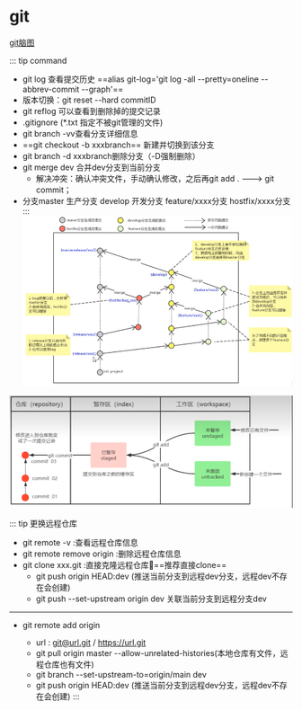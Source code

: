 # git


[git脑图](https://naotu.baidu.com/file/a7dcc552a46c8912e20d991d1249ad85)



::: tip command
- git log 查看提交历史 ==alias git-log='git log -all --pretty=oneline --abbrev-commit --graph'==
- 版本切换：git reset --hard commitID
- git reflog 可以查看到删除掉的提交记录
- .gitignore (*.txt 指定不被git管理的文件)
- git branch -vv查看分支详细信息
- ==git checkout -b xxxbranch== 新建并切换到该分支
- git branch -d xxxbranch删除分支（-D强制删除）
- git merge dev 合并dev分支到当前分支
    - 解决冲突：确认冲突文件，手动确认修改，之后再git add . ---> git commit；
- 分支master 生产分支  develop 开发分支  feature/xxxx分支 hostfix/xxxx分支
:::
![Img](./FILES/git.md/img-20220816000241.png)

![Img](./FILES/git.md/img-20220815233421.png)


::: tip 更换远程仓库
- git remote -v :查看远程仓库信息
- git remote remove origin :删除远程仓库信息
- git clone  xxx.git :直接克隆远程仓库👻==推荐直接clone==
    - git push origin HEAD:dev (推送当前分支到远程dev分支，远程dev不存在会创建)
    - git push --set-upstream origin dev 关联当前分支到远程分支dev
-----
- git remote add  origin  <url>
    - url : git@url.git  / https://url.git
    - git pull origin master --allow-unrelated-histories(本地仓库有文件，远程仓库也有文件)   
    - git branch --set-upstream-to=origin/main  dev
    - git push origin HEAD:dev (推送当前分支到远程dev分支，远程dev不存在会创建) 
:::

